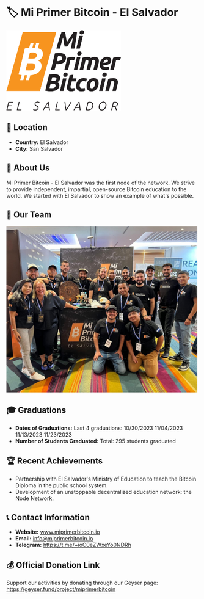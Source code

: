 # 🏷️ Mi Primer Bitcoin - El Salvador
<img src="https://github.com/MyFirstBitcoin/Full-Node-Directory/blob/60883b7761cde805fc7d23471db7d5dffc7518ca/El%20Salvador%20--%20MPB/Logo%20MPB%20Assets-3.png" width="300" alt="Logo or Picture of the Node"> <!-- 1 picture maximum -->

## 📍 Location
- **Country:** El Salvador
- **City:** San Salvador

## 📖 About Us
Mi Primer Bitcoin - El Salvador was the first node of the network. We strive to provide independent, impartial, open-source Bitcoin education to the world. We started with El Salvador to show an example of what's possible.

## 👥 Our Team
<img src="https://github.com/MyFirstBitcoin/Full-Node-Directory/blob/60883b7761cde805fc7d23471db7d5dffc7518ca/El%20Salvador%20--%20MPB/MPB%20Core%20Team.jpg" width="500" alt="Team Picture"> <!-- 1 picture maximum -->

## 🎓 Graduations
- **Dates of Graduations:**
Last 4 graduations:
10/30/2023
11/04/2023
11/13/2023
11/23/2023
- **Number of Students Graduated:** Total: 295 students graduated

## 🏆 Recent Achievements
- Partnership with El Salvador's Ministry of Education to teach the Bitcoin Diploma in the public school system.
- Development of an unstoppable decentralized education network: the Node Network. 

## 📞 Contact Information
- **Website:** www.miprimerbitcoin.io
- **Email:** info@miprimerbitcoin.io
- **Telegram:** https://t.me/+ioC0eZWxeYo0NDRh

## 💰 Official Donation Link
Support our activities by donating through our Geyser page: https://geyser.fund/project/miprimerbitcoin
